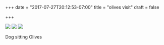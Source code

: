 +++
date = "2017-07-27T20:12:53-07:00"
title = "olives visit"
draft = false

+++

![](https://d17enza3bfujl8.cloudfront.net/DSCF7590_01.jpg)
![](https://d17enza3bfujl8.cloudfront.net/DSCF7623_01.jpg)
![](https://d17enza3bfujl8.cloudfront.net/DSCF7611_01.jpg)

Dog sitting Olives
